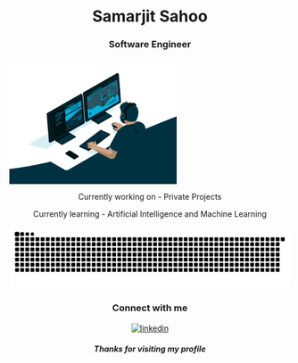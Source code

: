 
<h1 align="center">Samarjit Sahoo</h1>
<h3 align="center">Software Engineer</h3>
<img align="center" alt="Coding" width="300" src="code.gif">
<br>
<p align="center">Currently working on - Private Projects</p>
<p align="center">Currently learning - Artificial Intelligence and Machine Learning</p>
<img src="https://raw.githubusercontent.com/liudf0716/liudf0716/output/github-contribution-grid-snake-dark.svg#gh-dark-mode-only" />
<h3 align="center">Connect with me</h3>
<p align="center"><a href="https://linkedin.com/in/samarjit-sahoo/" target="_blank"><img align="center" src="https://raw.githubusercontent.com/rahuldkjain/github-profile-readme-generator/888aff31e1d26dd2a6acf6afebbc34970aeb0118/src/images/icons/Social/linked-in-alt.svg" alt="linkedin" height="30" width="40" /></a></p>
<h5 align="center">Thanks for visiting my profile</h5>

